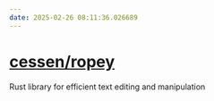 ```yaml
---
date: 2025-02-26 08:11:36.026689
---
```


# [cessen/ropey](https://github.com/cessen/ropey)

Rust library for efficient text editing and manipulation